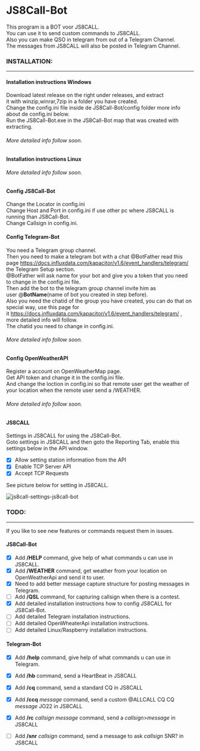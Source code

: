 # JS8Call-Bot
This program is a BOT voor JS8CALL.<br> 
You can use it to send custom commands to JS8CALL.<br>
Also you can make QSO in telegram from out of a Telegram Channel.<br>
The messages from JS8CALL will also be posted in Telegram Channel.<br>


### INSTALLATION:
---

#### Installation instructions Windows

Download latest release on the right under releases, and extract<br>
it with winzip,winrar,7zip in a folder you have created.<br>
Change the config.ini file inside de JS8Call-Bot/config folder more info about de config.ini below.<br>
Run the JS8Call-Bot.exe in the JS8Call-Bot map that was created with extracting.<br>

###### More detailed info follow soon.


#### Installation instructions Linux

###### More detailed info follow soon.


#### Config JS8Call-Bot

Change the Locator in config.ini<br>
Change Host and Port in config.ini if use other pc where JS8CALL is running than JS8Call-Bot.<br>
Change Callsign in config.ini.<br>


#### Config Telegram-Bot

You need a Telegram group channel.<br>
Then you need to make a telegram bot with a chat @BotFather read this<br> 
page https://docs.influxdata.com/kapacitor/v1.6/event_handlers/telegram/ the Telegram Setup section.<br>
@BotFather will ask name for your bot and give you a token that you need to change in the config.ini file.<br>
Then add the bot to the telegram group channel invite him as<br>
user @**BotName**(name of bot you created in step before).<br>
Also you need the chatid of the group you have created, you can do that on special way, use this page for<br> 
it https://docs.influxdata.com/kapacitor/v1.6/event_handlers/telegram/ , more detailed info will follow.<br>
The chatid you need to change in config.ini.<br>

###### More detailed info follow soon.


#### Config OpenWeatherAPI

Register a account on OpenWeatherMap page.<br>
Get API token and change it in the config.ini file.<br>
And change the loction in config.ini so that remote user get the weather of your location when the remote user send a /WEATHER.<br>

###### More detailed info follow soon.


#### JS8CALL 

Settings in JS8CALL for using the JS8Call-Bot.<br>
Goto settings in JS8CALL and then goto the Reporting Tab, enable this settings below in the API window.<br>

- [x] Allow setting station information from the API
- [x] Enable TCP Server API
- [x] Accept TCP Requests

See picture below for setting in JS8CALL.<br>

![js8call-settings-js8call-bot](https://user-images.githubusercontent.com/60797474/199588064-5dd681f6-984e-4e30-874b-0bb7659e6045.png)


### TODO:
---

If you like to see new features or commands request them in issues.<br>


#### JS8Call-Bot

- [x] Add **/HELP** command, give help of what commands u can use in JS8CALL. 
- [x] Add **/WEATHER** command, get weather from your location on OpenWeatherApi and send it to user.
- [x] Need to add better message capture structure for posting messages in Telegram.
- [ ] Add **/QSL** command, for capturing callsign when there is a contest.
- [x] Add detailed installation instructions how to config JS8CALL for JS8Call-Bot.
- [ ] Add detailed Telegram installation instructions.
- [ ] Add detailed OpenWheaterApi installation instructions.
- [ ] Add detailed Linux/Raspberry installation instructions.

#### Telegram-Bot

- [x] Add **/help** command, give help of what commands u can use in Telegram.
- [x] Add **/hb** command, send a HeartBeat in JS8CALL
- [x] Add **/cq** command, send a standard CQ in JS8CALL
- [x] Add **/ccq** *message* command, send a custom @ALLCALL CQ CQ *message* JO22 in JS8CALL
- [x] Add **/rc** *callsign* *message* command, send a *callsign*>*message* in JS8CALL
- [ ] Add **/snr** *callsign* command, send a message to ask *callsign* SNR? in JS8CALL



